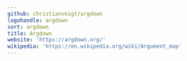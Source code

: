 ```yaml
---
github: christianvoigt/argdown
logohandle: argdown
sort: argdown
title: Argdown
website: 'https://argdown.org/'
wikipedia: 'https://en.wikipedia.org/wiki/Argument_map'
---
```

